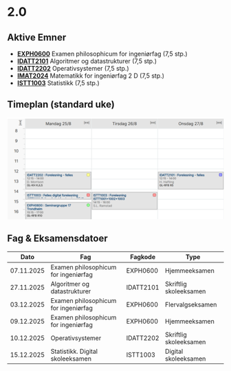 # 2.0

## Aktive Emner
- [**EXPH0600**](./exphil/readme.md) Examen philosophicum for ingeniørfag (7,5 stp.)
- [**IDATT2101**](./alda/readme.md) Algoritmer og datastrukturer (7,5 stp.)
- [**IDATT2202**](./operativ-system/readme.md) Operativsystemer (7,5 stp.)
- [**IMAT2024**](./matematikk/readme.md) Matematikk for ingeniørfag 2 D (7,5 stp.)
- [**ISTT1003**](./statistikk/readme.md) Statistikk (7,5 stp.)

## Timeplan (standard uke)
![timeplan](./img/timeplan.png)

## Fag & Eksamensdatoer
| Dato        | Fag                                | Fagkode   | Type                |
|-------------|------------------------------------|-----------|---------------------|
| 07.11.2025  | Examen philosophicum for ingeniørfag | EXPH0600  | Hjemmeeksamen       |
| 27.11.2025  | Algoritmer og datastrukturer        | IDATT2101 | Skriftlig skoleeksamen |
| 03.12.2025  | Examen philosophicum for ingeniørfag | EXPH0600  | Flervalgseksamen    |
| 09.12.2025  | Examen philosophicum for ingeniørfag | EXPH0600  | Hjemmeeksamen       |
| 10.12.2025  | Operativsystemer                    | IDATT2202 | Skriftlig skoleeksamen |
| 15.12.2025  | Statistikk. Digital skoleeksamen    | ISTT1003  | Digital skoleeksamen |
